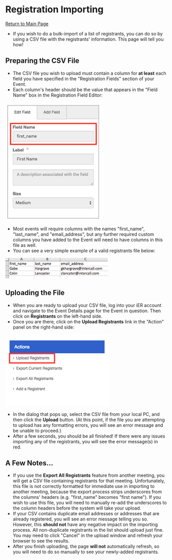 # <a name="top">Registration Importing

[Return to Main Page](https://github.com/reg-support/reg-dev-guide/blob/master/README.md)

- If you wish to do a bulk-import of a list of registrants, you can do so by using a CSV file with the registrants' information. This page will tell you how!

## Preparing the CSV File

- The CSV file you wish to upload must contain a column for **at least** each field you have specified in the "Registration Fields" section of your Event.
- Each column's header should be the value that appears in the "Field Name" box in the Registration Field Editor:

![Field Name](img/reg_import_02.png)

- Most events will require columns with the names "first_name", "last_name", and "email_address", but any further required custom columns you have added to the Event will need to have columns in this file as well.
- You can see a very simple example of a valid registrants file below:

![Valid CSV](img/reg_import_01.png)

## Uploading the File

- When you are ready to upload your CSV file, log into your iER account and navigate to the Event Details page for the Event in question. Then click on **Registrants** on the left-hand side.
- Once you are there, click on the **Upload Registrants** link in the "Action" panel on the right-hand side:

![Upload Registrants](img/reg_import_03.png)

- In the dialog that pops up, select the CSV file from your local PC, and then click the **Upload** button. (At this point, if the file you are attempting to upload has any formatting errors, you will see an error message and be unable to proceed.)
- After a few seconds, you should be all finished! If there were any issues importing any of the registrants, you will see the error message(s) in red.

## A Few Notes...

- If you use the **Export All Registrants** feature from another meeting, you will get a CSV file containing registrants for that meeting. Unfortunately, this file is not correctly formatted for immediate use in importing to another meeting, because the export process strips underscores from the columns' headers (e.g. "first_name" becomes "first name"). If you wish to use this file, you will need to manually re-add the underscores to the column headers before the system will take your upload.
- If your CSV contains duplicate email addresses or addresses that are already registered, you will see an error message telling you so. However, this **should not** have any negative impact on the importing process. All non-duplicate registrants in the list should upload just fine. You may need to click "Cancel" in the upload window and refresh your browser to see the results.
- After you finish uploading, the page **will not** automatically refresh, so you will need to do so manually to see your newly-added registrants.
